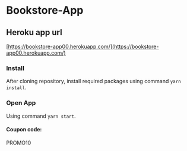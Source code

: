# Bookstore-App

## Heroku app url
[https://bookstore-app00.herokuapp.com/](https://bookstore-app00.herokuapp.com/)

### Install

After cloning repository, install required packages using command `yarn install`.

### Open App

Using command `yarn start`.

#### Coupon code: 

PROMO10
